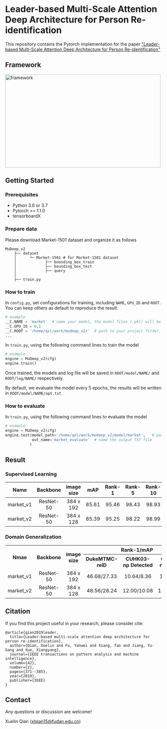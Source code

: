 # Leader-based Multi-Scale Attention Deep Architecture for Person Re-identification
This repository contains the Pytorch implementation for the paper ["Leader-based Multi-Scale Attention Deep Architecture for Person Re-identification"](http://epubs.surrey.ac.uk/852875/1/final_version.pdf)

## Framework
<img src='https://github.com/naiq/MuDeep_v2/blob/master/fig/framework.png' width=500 height=300 alt='framework'>

## Getting Started
### Prerequisites
* Python 3.6 or 3.7
* Pytorch >= 1.1.0
* tensorboardX

### Prepare data
Please download Market-1501 dataset and organize it as follows

    MuDeep_v2
        ├── dataset
        │      └─ Market-1501 # for Market-1501 dataset
        │             ├── bounding_box_train
        │             ├── bounding_box_test
        │             ├── query
        │
        ├── train.py
 
 ### How to train
 In `config.py`, set configurations for training, including `NAME`, `GPU_ID` and `ROOT`. You can keep others as default to reproduce the result.
 ``` python
 # example
 __C.NAME = 'market'  # name your model, the model files (.pkl) will be saved according to this name
 __C.GPU_ID = 0,1  
 __C.ROOT = '/home/qxl/work/mudeep_v2/'  # path to your project folder, all models and log files will be saved in this folder
 ...
 ```
 
 In `train.py`, using the following command lines to train the model
 
 ``` python
 # example
 engine = MuDeep_v2(cfg)
 engine.train()
 ```
 Once trained, the models and log file will be saved in `ROOT/model/NAME/` and `ROOT/log/NAME/` respectively.
 
 By default, we evaluate the model every 5 epochs, the results will be written in `ROOT/model/NAME/opt.txt`

 
 ### How to evaluate
 In `train.py`, using the following command lines to evaluate the model
 
 ``` python
 # example
 engine = MuDeep_v2(cfg)
 engine.test(model_path='/home/qxl/work/mudeep_v2/model/market',   # path to your model
             out_name='market_evaluate'  # name the output TXT file
            )
 ```
 
 ## Result
 ### Supervised Learning
 | **Name** | **Backbone** | **image size** | **mAP** | **Rank-1** | **Rank-5** | **Rank-10** | **url** |
 | :------: | :------: | :------: | :------: | :------: | :------: | :------: | :------: |
 | market_v1 | ResNet-50 | 384 x 192 | 85.61 | 95.46 | 98.43 | 98.93 | [download](https://drive.google.com/file/d/1i_avJ0_Y2hsEfqhhL4DXBrRr1NEzpwZ_/view?usp=sharing) |
 | market_v2 | ResNet-50 | 384 x 128 | 85.39 | 95.25 | 98.22 | 98.99 | [download](https://drive.google.com/file/d/1r2lsdRGFYajxtNJ7QPyqdif3DrEiHsa4/view?usp=sharing) |
 
 ### Domain Generalization
 <table>
   <tr align="center">
      <th rowspan="2"> Nmae </th>
      <th rowspan="2"> Backbone </th>
      <th rowspan="2"> image size </th>
      <th colspan="3"> Rank-1/mAP </th>
   </tr>
   <tr align="center">
      <th> DukeMTMC-reID </th>
      <th> CUHK03-np Detected </th>
      <th> CUHK03-np Labeled </th>
   </tr>
   <tr align="center">
      <td> market_v1 </td>
      <td> ResNet-50 </td>
      <td> 384 x 192 </td>
      <td> 46.68/27.33 </td> <!-- duke -->
      <td> 10.64/8.36 </td> <!-- cuhk03np detect -->
      <td> 11.79/9.34 </td> <!-- cuhk03np label -->
   </tr>
   <tr align="center">
      <td> market_v2 </td>
      <td> ResNet-50 </td>
      <td> 384 x 128 </td>
      <td> 48.56/28.24 </td> <!-- duke -->
      <td> 12.00/10.08 </td> <!-- cuhk03np detect -->
      <td> 13.00/10.70 </td> <!-- cuhk03np label -->
   </tr>
</table>
 
 
 ## Citation
If you find this project useful in your research, please consider cite:

    @article{qian2019leader,
      title={Leader-based multi-scale attention deep architecture for person re-identification},
      author={Qian, Xuelin and Fu, Yanwei and Xiang, Tao and Jiang, Yu-Gang and Xue, Xiangyang},
      journal={IEEE transactions on pattern analysis and machine intelligence},
      volume={42},
      number={2},
      pages={371--385},
      year={2019},
      publisher={IEEE}
    }

## Contact

Any questions or discussion are welcome!

Xuelin Qian (<xlqian15@fudan.edu.cn>)
